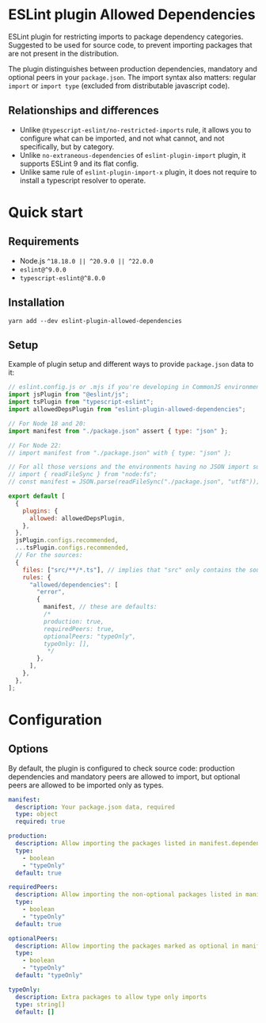 # ESLint plugin Allowed Dependencies

ESLint plugin for restricting imports to package dependency categories.
Suggested to be used for source code, to prevent importing packages that are not present in the distribution.

The plugin distinguishes between production dependencies, mandatory and optional peers in your `package.json`.
The import syntax also matters: regular `import` or `import type` (excluded from distributable javascript code).

## Relationships and differences

- Unlike `@typescript-eslint/no-restricted-imports` rule, it allows you to configure what can be imported, and not what
  cannot, and not specifically, but by category.
- Unlike `no-extraneous-dependencies` of `eslint-plugin-import` plugin, it supports ESLint 9 and its flat config.
- Unlike same rule of `eslint-plugin-import-x` plugin, it does not require to install a typescript resolver to operate.

# Quick start

## Requirements

- Node.js `^18.18.0 || ^20.9.0 || ^22.0.0`
- `eslint@^9.0.0`
- `typescript-eslint@^8.0.0`

## Installation

```shell
yarn add --dev eslint-plugin-allowed-dependencies
```

## Setup

Example of plugin setup and different ways to provide `package.json` data to it:

```javascript
// eslint.config.js or .mjs if you're developing in CommonJS environment
import jsPlugin from "@eslint/js";
import tsPlugin from "typescript-eslint";
import allowedDepsPlugin from "eslint-plugin-allowed-dependencies";

// For Node 18 and 20:
import manifest from "./package.json" assert { type: "json" };

// For Node 22:
// import manifest from "./package.json" with { type: "json" };

// For all those versions and the environments having no JSON import support:
// import { readFileSync } from "node:fs";
// const manifest = JSON.parse(readFileSync("./package.json", "utf8"));

export default [
  {
    plugins: {
      allowed: allowedDepsPlugin,
    },
  },
  jsPlugin.configs.recommended,
  ...tsPlugin.configs.recommended,
  // For the sources:
  {
    files: ["src/**/*.ts"], // implies that "src" only contains the sources
    rules: {
      "allowed/dependencies": [
        "error",
        {
          manifest, // these are defaults:
          /*
          production: true,
          requiredPeers: true,
          optionalPeers: "typeOnly",
          typeOnly: [],
           */
        },
      ],
    },
  },
];
```

# Configuration

## Options

By default, the plugin is configured to check source code: production dependencies and mandatory peers are allowed to
import, but optional peers are allowed to be imported only as types.

```yaml
manifest:
  description: Your package.json data, required
  type: object
  required: true

production:
  description: Allow importing the packages listed in manifest.dependencies
  type:
    - boolean
    - "typeOnly"
  default: true

requiredPeers:
  description: Allow importing the non-optional packages listed in manifest.peerDependencies
  type:
    - boolean
    - "typeOnly"
  default: true

optionalPeers:
  description: Allow importing the packages marked as optional in manifest.peerDependenciesMeta
  type:
    - boolean
    - "typeOnly"
  default: "typeOnly"

typeOnly:
  description: Extra packages to allow type only imports
  type: string[]
  default: []
```
